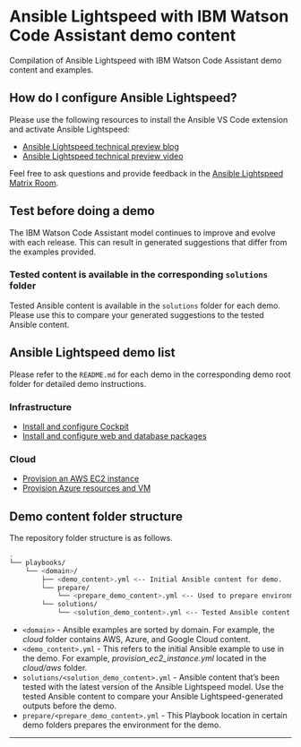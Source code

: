 # Ansible Lightspeed with IBM Watson Code Assistant demo content

Compilation of Ansible Lightspeed with IBM Watson Code Assistant demo content and examples.

## How do I configure Ansible Lightspeed?

Please use the following resources to install the Ansible VS Code extension and activate Ansible Lightspeed:

* [Ansible Lightspeed technical preview blog](https://www.ansible.com/blog/welcome-to-the-ansible-lightspeed-technical-preview)
* [Ansible Lightspeed technical preview video](https://youtu.be/yfXcGB7l0II)

Feel free to ask questions and provide feedback in the [Ansible Lightspeed Matrix Room](https://matrix.to/#/#lightspeed:ansible.com).

## Test before doing a demo

The IBM Watson Code Assistant model continues to improve and evolve with each release. This can result in generated suggestions that differ from the examples provided.

### Tested content is available in the corresponding `solutions` folder

Tested Ansible content is available in the `solutions` folder for each demo. Please use this to compare your generated suggestions to the tested Ansible content.

## Ansible Lightspeed demo list

Please refer to the `README.md` for each demo in the corresponding demo root folder for detailed demo instructions.

### Infrastructure

* [Install and configure Cockpit](./playbooks/infra/install_cockpit/README.md)
* [Install and configure web and database packages](./playbooks/infra/install_web_and_db/README.md)

### Cloud

* [Provision an AWS EC2 instance](./playbooks/cloud/aws/README.md)
* [Provision Azure resources and VM](./playbooks/cloud/azure/README.md)

## Demo content folder structure

The repository folder structure is as follows.

```bash
.
└── playbooks/
    └── <domain>/
        ├── <demo_content>.yml <-- Initial Ansible content for demo.
        └── prepare/
            └── <prepare_demo_content>.yml <-- Used to prepare environment for demo.
        └── solutions/
            └── <solution_demo_content>.yml <-- Tested Ansible content for comparison.
```

* `<domain>` - Ansible examples are sorted by domain. For example, the _cloud_ folder contains AWS, Azure, and Google Cloud content.
* `<demo_content>.yml` - This refers to the initial Ansible example to use in the demo. For example, _provision_ec2_instance.yml_ located in the _cloud/aws_ folder.
* `solutions/<solution_demo_content>.yml` - Ansible content that’s been tested with the latest version of the Ansible Lightspeed model. Use the tested Ansible content to compare your Ansible Lightspeed-generated outputs before the demo.
* `prepare/<prepare_demo_content>.yml` - This Playbook location in certain demo folders prepares the environment for the demo.

---
